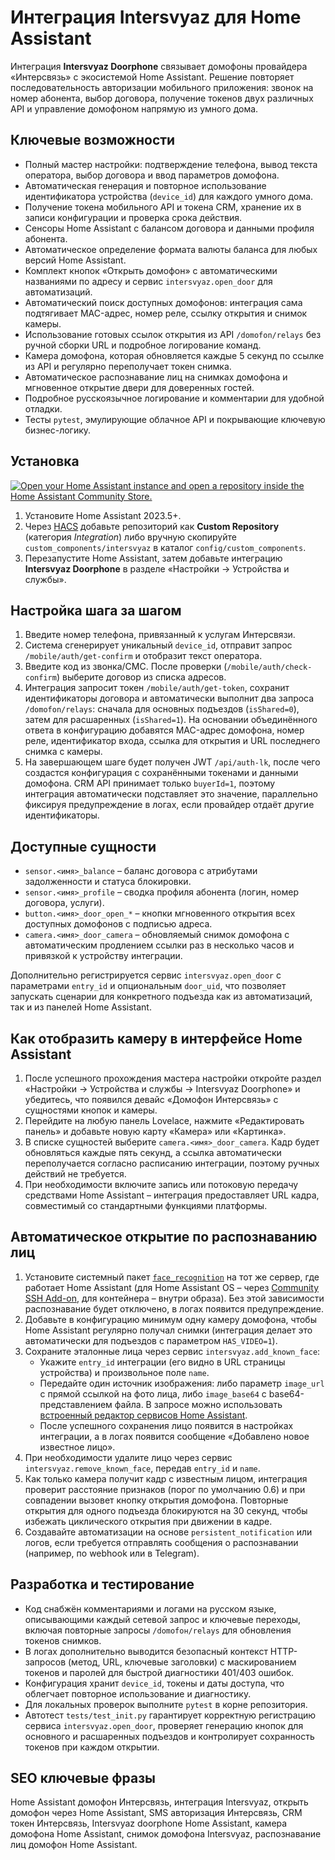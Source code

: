 # Интеграция Intersvyaz для Home Assistant

Интеграция **Intersvyaz Doorphone** связывает домофоны провайдера «Интерсвязь» с экосистемой Home Assistant. Решение повторяет последовательность авторизации мобильного приложения: звонок на номер абонента, выбор договора, получение токенов двух различных API и управление домофоном напрямую из умного дома.

## Ключевые возможности
- Полный мастер настройки: подтверждение телефона, вывод текста оператора, выбор договора и ввод параметров домофона.
- Автоматическая генерация и повторное использование идентификатора устройства (`device_id`) для каждого умного дома.
- Получение токена мобильного API и токена CRM, хранение их в записи конфигурации и проверка срока действия.
- Сенсоры Home Assistant с балансом договора и данными профиля абонента.
- Автоматическое определение формата валюты баланса для любых версий Home Assistant.
- Комплект кнопок «Открыть домофон» с автоматическими названиями по адресу и сервис `intersvyaz.open_door` для автоматизаций.
- Автоматический поиск доступных домофонов: интеграция сама подтягивает MAC-адрес, номер реле, ссылку открытия и снимок камеры.
- Использование готовых ссылок открытия из API `/domofon/relays` без ручной сборки URL и подробное логирование команд.
- Камера домофона, которая обновляется каждые 5 секунд по ссылке из API и регулярно переполучает токен снимка.
- Автоматическое распознавание лиц на снимках домофона и мгновенное открытие двери для доверенных гостей.
- Подробное русскоязычное логирование и комментарии для удобной отладки.
- Тесты `pytest`, эмулирующие облачное API и покрывающие ключевую бизнес-логику.

## Установка
[![Open your Home Assistant instance and open a repository inside the Home Assistant Community Store.](https://my.home-assistant.io/badges/hacs_repository.svg)](https://my.home-assistant.io/redirect/hacs_repository/?owner=ZxKill&repository=https%3A%2F%2Fgithub.com%2Fzxkill%2Fhomeassistant-is)
1. Установите Home Assistant 2023.5+.
2. Через [HACS](https://hacs.xyz/) добавьте репозиторий как **Custom Repository** (категория *Integration*) либо вручную скопируйте `custom_components/intersvyaz` в каталог `config/custom_components`.
3. Перезапустите Home Assistant, затем добавьте интеграцию **Intersvyaz Doorphone** в разделе «Настройки → Устройства и службы».

## Настройка шага за шагом
1. Введите номер телефона, привязанный к услугам Интерсвязи.
2. Система сгенерирует уникальный `device_id`, отправит запрос `/mobile/auth/get-confirm` и отобразит текст оператора.
3. Введите код из звонка/СМС. После проверки (`/mobile/auth/check-confirm`) выберите договор из списка адресов.
4. Интеграция запросит токен `/mobile/auth/get-token`, сохранит идентификаторы договора и автоматически выполнит два запроса `/domofon/relays`:
   сначала для основных подъездов (`isShared=0`), затем для расшаренных (`isShared=1`).
   На основании объединённого ответа в конфигурацию добавятся MAC-адрес домофона, номер реле, идентификатор входа, ссылка для открытия и URL последнего снимка с камеры.
5. На завершающем шаге будет получен JWT `/api/auth-lk`, после чего создастся конфигурация с сохранёнными токенами и данными домофона.
   CRM API принимает только `buyerId=1`, поэтому интеграция автоматически подставляет это значение, параллельно фиксируя предупреждение в логах, если провайдер отдаёт другие идентификаторы.

## Доступные сущности
- `sensor.<имя>_balance` – баланс договора с атрибутами задолженности и статуса блокировки.
- `sensor.<имя>_profile` – сводка профиля абонента (логин, номер договора, услуги).
- `button.<имя>_door_open_*` – кнопки мгновенного открытия всех доступных домофонов с подписью адреса.
- `camera.<имя>_door_camera` – обновляемый снимок домофона с автоматическим продлением ссылки раз в несколько часов и привязкой к устройству интеграции.

Дополнительно регистрируется сервис `intersvyaz.open_door` с параметрами `entry_id` и опциональным `door_uid`, что позволяет запускать сценарии для конкретного подъезда как из автоматизаций, так и из панелей Home Assistant.

## Как отобразить камеру в интерфейсе Home Assistant
1. После успешного прохождения мастера настройки откройте раздел «Настройки → Устройства и службы → Intersvyaz Doorphone» и убедитесь, что появился девайс «Домофон Интерсвязь» с сущностями кнопок и камеры.
2. Перейдите на любую панель Lovelace, нажмите «Редактировать панель» и добавьте новую карту «Камера» или «Картинка».
3. В списке сущностей выберите `camera.<имя>_door_camera`. Кадр будет обновляться каждые пять секунд, а ссылка автоматически переполучается согласно расписанию интеграции, поэтому ручных действий не требуется.
4. При необходимости включите запись или потоковую передачу средствами Home Assistant – интеграция предоставляет URL кадра, совместимый со стандартными функциями платформы.

## Автоматическое открытие по распознаванию лиц
1. Установите системный пакет [`face_recognition`](https://github.com/ageitgey/face_recognition) на тот же сервер, где работает Home Assistant (для Home Assistant OS – через [Community SSH Add-on](https://github.com/home-assistant/addons/blob/master/ssh/DOCS.md), для контейнера – внутри образа). Без этой зависимости распознавание будет отключено, в логах появится предупреждение.
2. Добавьте в конфигурацию минимум одну камеру домофона, чтобы Home Assistant регулярно получал снимки (интеграция делает это автоматически для подъездов с параметром `HAS_VIDEO=1`).
3. Сохраните эталонные лица через сервис `intersvyaz.add_known_face`:
   - Укажите `entry_id` интеграции (его видно в URL страницы устройства) и произвольное поле `name`.
   - Передайте один источник изображения: либо параметр `image_url` с прямой ссылкой на фото лица, либо `image_base64` с base64-представлением файла. В запросе можно использовать [встроенный редактор сервисов Home Assistant](https://my.home-assistant.io/redirect/developer_services/).
   - После успешного сохранения лицо появится в настройках интеграции, а в логах появится сообщение «Добавлено новое известное лицо».
4. При необходимости удалите лицо через сервис `intersvyaz.remove_known_face`, передав `entry_id` и `name`.
5. Как только камера получит кадр с известным лицом, интеграция проверит расстояние признаков (порог по умолчанию 0.6) и при совпадении вызовет кнопку открытия домофона. Повторные открытия для одного подъезда блокируются на 30 секунд, чтобы избежать циклического открытия при движении в кадре.
6. Создавайте автоматизации на основе `persistent_notification` или логов, если требуется отправлять сообщения о распознавании (например, по webhook или в Telegram).

## Разработка и тестирование
- Код снабжён комментариями и логами на русском языке, описывающими каждый сетевой запрос и ключевые переходы, включая повторные запросы `/domofон/relays` для обновления токенов снимков.
- В логах дополнительно выводится безопасный контекст HTTP-запросов (метод, URL, ключевые заголовки) с маскированием токенов и паролей для быстрой диагностики 401/403 ошибок.
- Конфигурация хранит `device_id`, токены и даты доступа, что облегчает повторное использование и диагностику.
- Для локальных проверок выполните `pytest` в корне репозитория.
- Автотест `tests/test_init.py` гарантирует корректную регистрацию сервиса `intersvyaz.open_door`, проверяет генерацию кнопок для основного и расшаренных подъездов и контролирует сохранность токенов при каждом открытии.

## SEO ключевые фразы
Home Assistant домофон Интерсвязь, интеграция Intersvyaz, открыть домофон через Home Assistant, SMS авторизация Интерсвязь, CRM токен Интерсвязь, Intersvyaz doorphone Home Assistant, камера домофона Home Assistant, снимок домофона Intersvyaz, распознавание лиц домофон Home Assistant.

